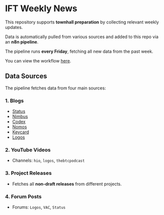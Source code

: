  # IFT Weekly News

This repository supports **townhall preparation** by collecting relevant weekly updates.  

Data is automatically pulled from various sources and added to this repo via an **n8n pipeline**.  

The pipeline runs **every Friday**, fetching all new data from the past week.  

You can view the workflow [here](https://n8n.free.technology/workflow/ssJC5jcgiCQ5zFbM).


## Data Sources

The pipeline fetches data from four main sources:

### 1. Blogs
- [Status](https://status.app/blog/)
- [Nimbus](https://blog.nimbus.team/)
- [Codex](https://blog.codex.storage/)
- [Nomos](https://blog.nomos.tech/)
- [Keycard](https://keycard.tech/blog/)
- [Logos](https://press.logos.co/article/)

### 2. YouTube Videos
- Channels: `hio`, `logos`, `thebtcpodcast`

### 3. Project Releases
- Fetches all **non-draft releases** from different projects.

### 4. Forum Posts
- Forums: `Logos`, `VAC`, `Status`
